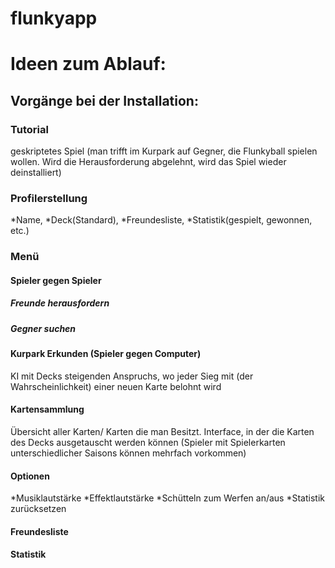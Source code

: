 # flunkyapp

# Ideen zum Ablauf:
## Vorgänge bei der Installation:
### Tutorial
geskriptetes Spiel (man trifft im Kurpark auf Gegner, die Flunkyball spielen wollen. Wird die Herausforderung abgelehnt, wird das Spiel wieder deinstalliert)
### Profilerstellung
*Name, *Deck(Standard), *Freundesliste, *Statistik(gespielt, gewonnen, etc.)
### Menü
#### Spieler gegen Spieler
##### Freunde herausfordern
##### Gegner suchen
#### Kurpark Erkunden (Spieler gegen Computer)
KI mit Decks steigenden Anspruchs, wo jeder Sieg mit (der Wahrscheinlichkeit) einer neuen Karte belohnt wird
#### Kartensammlung
Übersicht aller Karten/ Karten die man Besitzt.
Interface, in der die Karten des Decks ausgetauscht werden können (Spieler mit Spielerkarten unterschiedlicher Saisons können mehrfach vorkommen)
#### Optionen
*Musiklautstärke    *Effektlautstärke   *Schütteln zum Werfen an/aus    *Statistik zurücksetzen
#### Freundesliste
#### Statistik
